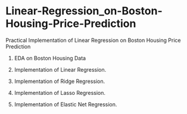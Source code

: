 # Linear-Regression_on-Boston-Housing-Price-Prediction

Practical Implementation of Linear Regression on Boston Housing Price Prediction

  1. EDA on Boston Housing Data
  
  2. Implementation of Linear Regression.
  
  3. Implementation of Ridge Regression.
  
  4. Implementation of Lasso Regression.
  
  5. Implementation of Elastic Net Regression.
